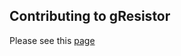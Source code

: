 Contributing to gResistor
------------------------------

Please see this [page](https://gitlab.com/a2488/gresistor/-/tree/main)
